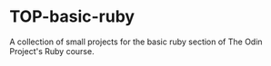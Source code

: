 # TOP-basic-ruby
A collection of small projects for the basic ruby section of The Odin Project's Ruby course.
